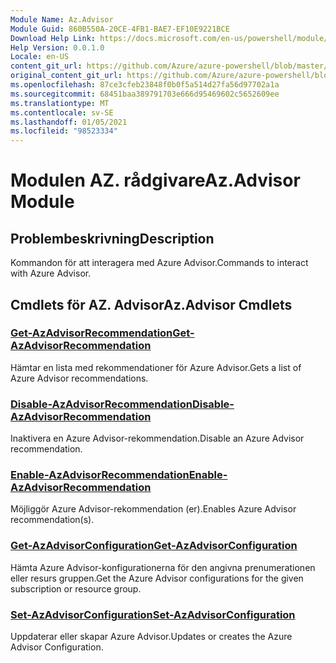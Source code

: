 ```yaml
---
Module Name: Az.Advisor
Module Guid: 860B550A-20CE-4FB1-BAE7-EF10E9221BCE
Download Help Link: https://docs.microsoft.com/en-us/powershell/module/az.advisor
Help Version: 0.0.1.0
Locale: en-US
content_git_url: https://github.com/Azure/azure-powershell/blob/master/src/Advisor/Advisor/help/Az.Advisor.md
original_content_git_url: https://github.com/Azure/azure-powershell/blob/master/src/Advisor/Advisor/help/Az.Advisor.md
ms.openlocfilehash: 87ce3cfeb23848f0b0f5a514d27fa56d97702a1a
ms.sourcegitcommit: 68451baa389791703e666d95469602c5652609ee
ms.translationtype: MT
ms.contentlocale: sv-SE
ms.lasthandoff: 01/05/2021
ms.locfileid: "98523334"
---
```

# <span data-ttu-id="be20f-101">Modulen AZ. rådgivare</span><span class="sxs-lookup"><span data-stu-id="be20f-101">Az.Advisor Module</span></span>
## <span data-ttu-id="be20f-102">Problembeskrivning</span><span class="sxs-lookup"><span data-stu-id="be20f-102">Description</span></span>
<span data-ttu-id="be20f-103">Kommandon för att interagera med Azure Advisor.</span><span class="sxs-lookup"><span data-stu-id="be20f-103">Commands to interact with Azure Advisor.</span></span>

## <span data-ttu-id="be20f-104">Cmdlets för AZ. Advisor</span><span class="sxs-lookup"><span data-stu-id="be20f-104">Az.Advisor Cmdlets</span></span>
### [<span data-ttu-id="be20f-105">Get-AzAdvisorRecommendation</span><span class="sxs-lookup"><span data-stu-id="be20f-105">Get-AzAdvisorRecommendation</span></span>](Get-AzAdvisorRecommendation.md)
<span data-ttu-id="be20f-106">Hämtar en lista med rekommendationer för Azure Advisor.</span><span class="sxs-lookup"><span data-stu-id="be20f-106">Gets a list of Azure Advisor recommendations.</span></span>

### [<span data-ttu-id="be20f-107">Disable-AzAdvisorRecommendation</span><span class="sxs-lookup"><span data-stu-id="be20f-107">Disable-AzAdvisorRecommendation</span></span>](Disable-AzAdvisorRecommendation.md)
<span data-ttu-id="be20f-108">Inaktivera en Azure Advisor-rekommendation.</span><span class="sxs-lookup"><span data-stu-id="be20f-108">Disable an Azure Advisor recommendation.</span></span>

### [<span data-ttu-id="be20f-109">Enable-AzAdvisorRecommendation</span><span class="sxs-lookup"><span data-stu-id="be20f-109">Enable-AzAdvisorRecommendation</span></span>](Enable-AzAdvisorRecommendation.md)
<span data-ttu-id="be20f-110">Möjliggör Azure Advisor-rekommendation (er).</span><span class="sxs-lookup"><span data-stu-id="be20f-110">Enables Azure Advisor recommendation(s).</span></span>

### [<span data-ttu-id="be20f-111">Get-AzAdvisorConfiguration</span><span class="sxs-lookup"><span data-stu-id="be20f-111">Get-AzAdvisorConfiguration</span></span>](Get-AzAdvisorConfiguration.md)
<span data-ttu-id="be20f-112">Hämta Azure Advisor-konfigurationerna för den angivna prenumerationen eller resurs gruppen.</span><span class="sxs-lookup"><span data-stu-id="be20f-112">Get the Azure Advisor configurations for the given subscription or resource group.</span></span>

### [<span data-ttu-id="be20f-113">Set-AzAdvisorConfiguration</span><span class="sxs-lookup"><span data-stu-id="be20f-113">Set-AzAdvisorConfiguration</span></span>](Set-AzAdvisorConfiguration.md)
<span data-ttu-id="be20f-114">Uppdaterar eller skapar Azure Advisor.</span><span class="sxs-lookup"><span data-stu-id="be20f-114">Updates or creates the Azure Advisor Configuration.</span></span>
